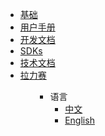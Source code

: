 <ul>
<li><a href="#/zh-cn/basics/">基础</a></li>
<li><a href="#/zh-cn/user-interfaces/">用户手册</a></li>
<li><a href="#/zh-cn/development/">开发文档</a></li>
<li><a href="#/zh-cn/interact-with-platon/">SDKs</a></li>
<li><a href="#/zh-cn/technologies/[Chinese-Simplified]-WebAssembly在PlatON的实践">技术文档</a></li>
<li><a href="#/zh-cn/galaxyRally/README">拉力赛</a></li>
<ul>

* 语言
  * [中文](zh-cn/)
  * [English](en-us/)

